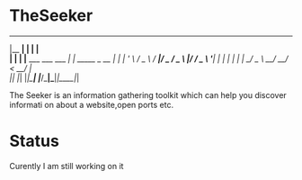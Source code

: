 # TheSeeker
  _______ _                          _             
 |__   __| |                        | |            
    | |  | |__   ___   ___  ___  ___| | _____ _ __ 
    | |  | '_ \ / _ \ / __|/ _ \/ _ \ |/ / _ \ '__|
    | |  | | | |  __/ \__ \  __/  __/   <  __/ |   
    |_|  |_| |_|\___| |___/\___|\___|_|\_\___|_|   
                                                   
                                                   

The Seeker is an information gathering toolkit which can help you discover informati on about a website,open ports etc.

#  Status 

Curently I am still working on it
